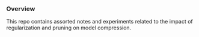 ### Overview

This repo contains assorted notes and experiments related to the impact of regularization and pruning on model compression.
